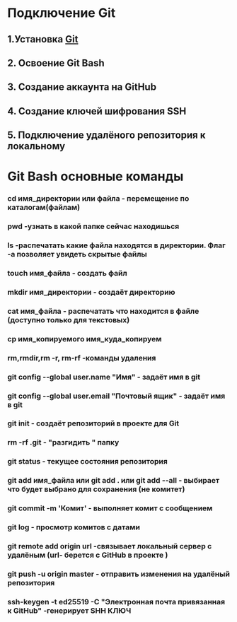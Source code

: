 # Подключение Git
## 1.Установка [Git ](https://git-scm.com/download/win)
## 2. Освоение Git Bash
## 3. Создание аккаунта на GitHub
## 4. Создание ключей шифрования SSH
## 5. Подключение удалёного репозитория к локальному 

# Git Bash основные команды
###  cd   имя_директории или файла - перемещение по каталогам(файлам)
###  pwd  -узнать в какой папке сейчас находишься
###  ls -распечатать какие файла находятся в директории. Флаг -а позволяет увидеть скрытые файлы
###  touch имя_файла - создать файл
###  mkdir имя_директории - создаёт директорию
###  cat имя_файла - распечатать что находится в файле (доступно только для текстовых)
###  cp имя_копируемого имя_куда_копируем
###  rm,rmdir,rm -r, rm-rf -команды удаления 
###  git config --global user.name "Имя" - задаёт имя в git
###  git config --global user.email "Почтовый ящик" - задаёт имя в git
###  git init - создаёт репозиторий в проекте для Git
###  rm -rf .git - "разгидить " папку
###  git status - текущее состояния репозитория 
###  git add имя_файла или git add . или git add --all - выбирает что будет выбрано для сохранения (не  комитет)
###  git commit -m 'Комит' - выполняет комит с сообщением 
###  git log - просмотр комитов с датами
###  git remote add origin url -связывает локальный сервер с удалёным (url- берется с GitHub в проекте )
###  git push -u origin master - отправить изменения на удалёный репозитория
###  ssh-keygen -t ed25519 -C "Электронная почта привязанная к GitHub" -генерирует SHH КЛЮЧ